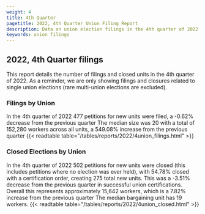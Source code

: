 ```yaml
---
weight: 4
title: 4th Quarter
pagetitle: 2022, 4th Quarter Union Filing Report
description: Data on union election filings in the 4th quarter of 2022
keywords: union filings
---
```


## 2022, 4th Quarter filings

This report details the number of filings and closed units in the 4th quarter of 2022. As a reminder, we are only showing filings and closures related to single union elections (rare multi-union elections are excluded).

### Filings by Union
In the 4th quarter of 2022 477 petitions for new units were filed, a -0.62% decrease from the previous quarter The median size was 20 with a total of 152,280 workers across all units, a 549.08% increase from the previous quarter
{{< readtable table="/tables/reports/2022/4union_filings.html" >}}

### Closed Elections by Union
In the 4th quarter of 2022 502 petitions for new units were closed (this includes petitions where no election was ever held), with 54.78% closed with a certification order, creating 275 total new units. This was a -3.51% decrease from the previous quarter in successful union certifications. Overall this represents approximately 15,642 workers, which is a 7.82% increase from the previous quarter The median bargaining unit has 19 workers.
{{< readtable table="/tables/reports/2022/4union_closed.html" >}}
